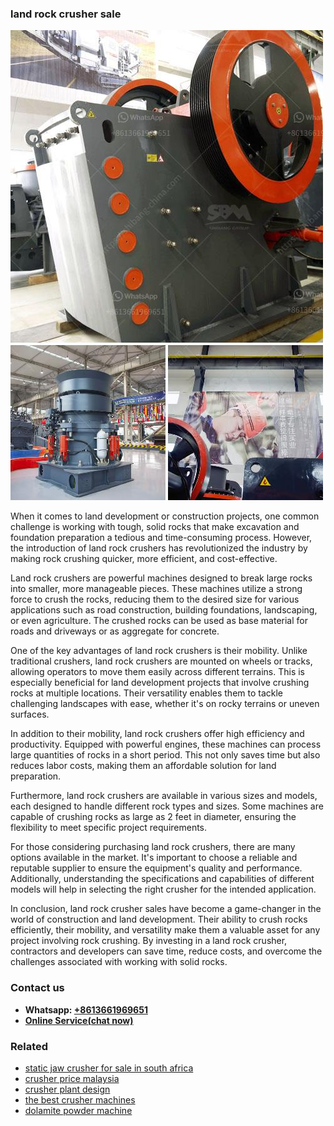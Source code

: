 <h3>land rock crusher sale</h3><img src='1702950130.jpg' alt=''><p>When it comes to land development or construction projects, one common challenge is working with tough, solid rocks that make excavation and foundation preparation a tedious and time-consuming process. However, the introduction of land rock crushers has revolutionized the industry by making rock crushing quicker, more efficient, and cost-effective.</p><p>Land rock crushers are powerful machines designed to break large rocks into smaller, more manageable pieces. These machines utilize a strong force to crush the rocks, reducing them to the desired size for various applications such as road construction, building foundations, landscaping, or even agriculture. The crushed rocks can be used as base material for roads and driveways or as aggregate for concrete.</p><p>One of the key advantages of land rock crushers is their mobility. Unlike traditional crushers, land rock crushers are mounted on wheels or tracks, allowing operators to move them easily across different terrains. This is especially beneficial for land development projects that involve crushing rocks at multiple locations. Their versatility enables them to tackle challenging landscapes with ease, whether it's on rocky terrains or uneven surfaces.</p><p>In addition to their mobility, land rock crushers offer high efficiency and productivity. Equipped with powerful engines, these machines can process large quantities of rocks in a short period. This not only saves time but also reduces labor costs, making them an affordable solution for land preparation.</p><p>Furthermore, land rock crushers are available in various sizes and models, each designed to handle different rock types and sizes. Some machines are capable of crushing rocks as large as 2 feet in diameter, ensuring the flexibility to meet specific project requirements.</p><p>For those considering purchasing land rock crushers, there are many options available in the market. It's important to choose a reliable and reputable supplier to ensure the equipment's quality and performance. Additionally, understanding the specifications and capabilities of different models will help in selecting the right crusher for the intended application.</p><p>In conclusion, land rock crusher sales have become a game-changer in the world of construction and land development. Their ability to crush rocks efficiently, their mobility, and versatility make them a valuable asset for any project involving rock crushing. By investing in a land rock crusher, contractors and developers can save time, reduce costs, and overcome the challenges associated with working with solid rocks.</p><h3>Contact us</h3><ul><li><strong>Whatsapp:&nbsp;<a href="https://wa.me/8613661969651">+8613661969651</a></strong></li><li><a href="https://swt.shibang-china.com/?git&amp;zhl&amp;land rock crusher sale"><strong>Online Service(chat now)</strong></a></li></ul><h3>Related</h3><ul><li><a href='static jaw crusher for sale in south africa.md'>static jaw crusher for sale in south africa</a></li><li><a href='crusher price malaysia.md'>crusher price malaysia</a></li><li><a href='crusher plant design.md'>crusher plant design</a></li><li><a href='the best crusher machines.md'>the best crusher machines</a></li><li><a href='dolamite powder machine.md'>dolamite powder machine</a></li></ul>